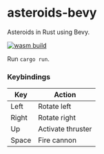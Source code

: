 # asteroids-bevy

Asteroids in Rust using Bevy.

[![wasm build](https://github.com/caengen/asteroids-bevy/actions/workflows/rust.yml/badge.svg)](https://github.com/caengen/asteroids-bevy/actions/workflows/rust.yml)

Run `cargo run`. 

### Keybindings
| Key | Action |
|---|---|
| Left  | Rotate left |
| Right  | Rotate right |
| Up  | Activate thruster |
| Space | Fire cannon |
